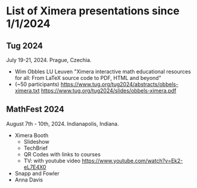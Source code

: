 # List of Ximera presentations since 1/1/2024

## Tug 2024
July 19-21, 2024. Prague, Czechia.
- Wim Obbles LU Leuven "Ximera interactive math educational resources for all: From LaTeX source code to PDF, HTML and beyond"
- (~50 participants)
https://www.tug.org/tug2024/abstracts/obbels-ximera.txt
https://www.tug.org/tug2024/slides/obbels-ximera.pdf

## MathFest 2024
August 7th - 10th, 2024. Indianapolis, Indiana.
- Ximera Booth
  - Slideshow
  - TechBrief
  - QR Codes with links to courses
  - TV: with youtube video https://www.youtube.com/watch?v=Ek2-eL7E4X0
- Snapp and Fowler
- Anna Davis
